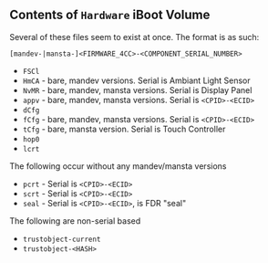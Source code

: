 
## Contents of `Hardware` iBoot Volume

Several of these files seem to exist at once.  The format is as such:

`[mandev-|mansta-]<FIRMWARE_4CC>-<COMPONENT_SERIAL_NUMBER>`

* `FSCl`
* `HmCA` - bare, mandev versions. Serial is Ambiant Light Sensor
* `NvMR` - bare, mandev, mansta versions.  Serial is Display Panel
* `appv` - bare, mandev, mansta versions.  Serial is `<CPID>-<ECID>`
* `dCfg`
* `fCfg` - bare, mandev, mansta versions.  Serial is `<CPID>-<ECID>`
* `tCfg` - bare, mansta version.  Serial is Touch Controller
* `hop0`
* `lcrt`

The following occur without any mandev/mansta versions

* `pcrt` - Serial is `<CPID>-<ECID>`
* `scrt` - Serial is `<CPID>-<ECID>`
* `seal` - Serial is `<CPID>-<ECID>`, is FDR "seal"

The following are non-serial based

* `trustobject-current`
* `trustobject-<HASH>`
